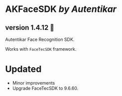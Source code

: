 # AKFaceSDK *by Autentikar*
## version 1.4.12 :rocket:

Autentikar Face Recognition SDK. 

Works with `FaceTecSDK` framework.

# Updated
* Minor improvements
* Upgrade FaceTecSDK to 9.6.60.
